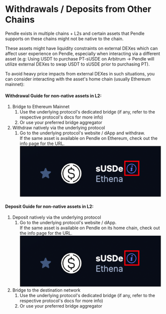 # Withdrawals / Deposits from Other Chains

Pendle exists in multiple chains + L2s and certain assets that Pendle supports on these chains might not be native to the chain.&#x20;

These assets might have liquidity constraints on external DEXes which can affect user experience on Pendle, especially when interacting via a different asset (e.g: Using USDT to purchase PT-sUSDE on Arbitrum -> Pendle will utilize external DEXes to swap USDT to sUSDE prior to purchasing PT).

To avoid heavy price impacts from external DEXes in such situations, you can consider interacting with the asset's home chain (usually Ethereum mainnet):&#x20;

#### Withdrawal Guide for non-native assets in L2:

1. Bridge to Ethereum Mainnet
   1. Use the underlying protocol's dedicated bridge (if any, refer to the respective protocol's docs for more info)
   2. Or use your preferred bridge aggregator
2. Withdraw natively via the underlying protocol
   1. Go to the underlying protocol's website / dApp and withdraw. \
      If the same asset is available on Pendle on Ethereum, check out the info page for the URL.![](/pendle-academy/imgs/image.png)

#### Deposit Guide for non-native assets in L2:

1. Deposit natively via the underlying protocol
   1. Go to the underlying protocol's website / dApp.\
      If the same asset is available on Pendle on its home chain, check out the info page for the URL.\
      ![](/pendle-academy/imgs/image.png)
2. Bridge to the destination network
   1. Use the underlying protocol's dedicated bridge (if any, refer to the respective protocol's docs for more info)
   2. Or use your preferred bridge aggregator

